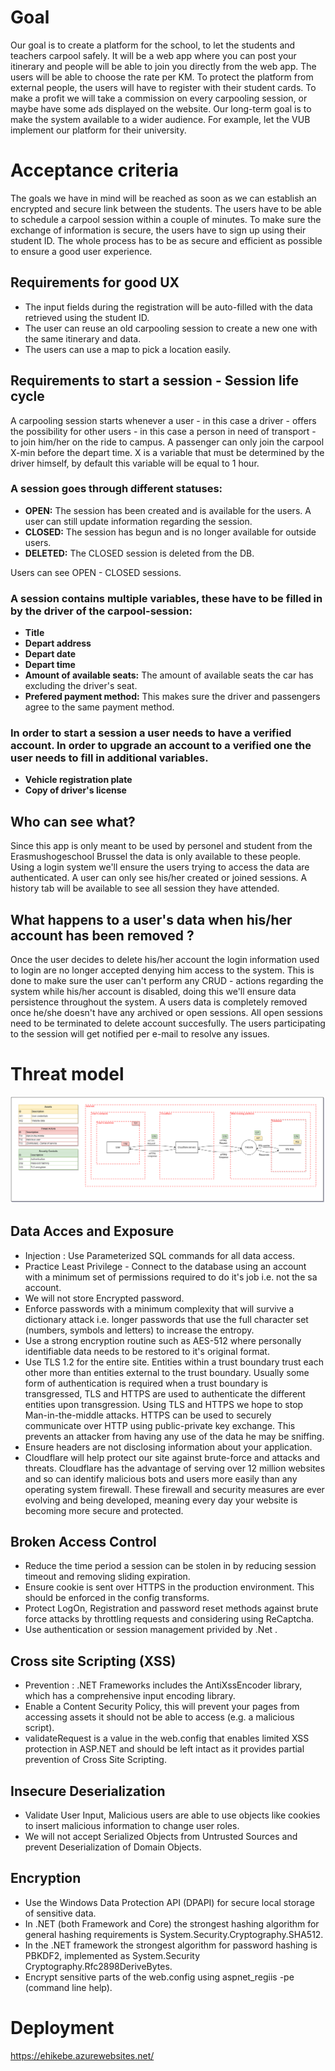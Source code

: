 # Goal
Our goal is to create a platform for the school, to let the students and teachers carpool safely. 
It will be a web app where you can post your itinerary and people will be able to join you directly from the web app.
The users will be able to choose the rate per KM.
To protect the platform from external people, the users will have to register with their student cards.
To make a profit we will take a commission on every carpooling session, or maybe have some ads displayed on the website.
Our long-term goal is to make the system available to a wider audience. For example, let the VUB implement our platform for their university.

# Acceptance criteria
The goals we have in mind will be reached as soon as we can establish an encrypted and secure link between the students. The users have to be able to schedule a carpool session within a couple of minutes. To make sure the exchange of information is secure, the users have to sign up using their student ID. The whole process has to be as secure and efficient as possible to ensure a good user experience.

## Requirements for good UX
- The input fields during the registration will be auto-filled with the data retrieved using the student ID.
- The user can reuse an old carpooling session to create a new one with the same itinerary and data.
- The users can use a map to pick a location easily.

## Requirements to start a session - Session life cycle
A carpooling session starts whenever a user - in this case a driver - offers the possibility for other users - in this case a person in need of transport - to join him/her on the ride to campus. A passenger can only join the carpool X-min before the depart time. X is a variable that must be determined by the driver himself, by default this variable will be equal to 1 hour.

### A session goes through different statuses:
- **OPEN:** The session has been created and is available for the users. A user can still update information regarding the session.
- **CLOSED:** The session has begun and is no longer available for outside users.
- **DELETED:** The CLOSED session is deleted from the DB.

Users can see OPEN - CLOSED sessions.

### A session contains multiple variables, these have to be filled in by the driver of the carpool-session:

- **Title**
- **Depart address**
- **Depart date**
- **Depart time**
- **Amount of available seats:** The amount of available seats the car has excluding the driver's seat.
- **Prefered payment method:** This makes sure the driver and passengers agree to the same payment method.

### In order to start a session a user needs to have a verified account. In order to upgrade an account to a verified one the user needs to fill in additional variables. 

- **Vehicle registration plate**
- **Copy of driver's license**

## Who can see what?
Since this app is only meant to be used by personel and student from the Erasmushogeschool Brussel the data is only available to these people. Using a login system we'll ensure the users trying to access the data are authenticated. A user can only see his/her created or joined sessions. A history tab will be available to see all session they have attended.

## What happens to a user's data when his/her account has been removed ?
Once the user decides to delete his/her account the login information used to login are no longer accepted denying him access to the system. This is done to make sure the user can't perform any CRUD - actions regarding the system while his/her account is disabled, doing this we'll ensure data persistence throughout the system. 
A users data is completely removed once he/she doesn't have any archived or open sessions. All open sessions need to be terminated to delete account succesfully. The users participating to the session will get notified per e-mail to resolve any issues.

# Threat model

![Threat Model](images/threat_model/EhikeB_Threat_Model_New.png)

## Data Acces and Exposure
- Injection : Use Parameterized SQL commands for all data access.
- Practice Least Privilege - Connect to the database using an account with a minimum set of permissions required to do it's job i.e. not the sa account.
- We will not store Encrypted password. 
- Enforce passwords with a minimum complexity that will survive a dictionary attack i.e. longer passwords that use the full character set (numbers, symbols and letters) to increase the entropy.
- Use a strong encryption routine such as AES-512 where personally identifiable data needs to be restored to it's original format.
- Use TLS 1.2 for the entire site. Entities within a trust boundary trust each other more than entities external to the trust boundary. Usually some form of authentication is required when a trust boundary is transgressed, TLS and HTTPS are used to authenticate the different entities upon transgression. Using TLS and HTTPS we hope to stop Man-in-the-middle attacks. HTTPS can be used to securely communicate over HTTP using public-private key exchange. This prevents an attacker from having any use of the data he may be sniffing. 
- Ensure headers are not disclosing information about your application.
- Cloudflare will help protect our site against brute-force and attacks and threats. Cloudflare has the advantage of serving over 12 million websites and so can identify malicious bots and users more easily than any operating system firewall. These firewall and security measures are ever evolving and being developed, meaning every day your website is becoming more secure and protected.

## Broken Access Control
- Reduce the time period a session can be stolen in by reducing session timeout and removing sliding expiration.
- Ensure cookie is sent over HTTPS in the production environment. This should be enforced in the config transforms.
- Protect LogOn, Registration and password reset methods against brute force attacks by throttling requests and considering using ReCaptcha.
- Use authentication or session management privided by .Net .

## Cross site Scripting (XSS)
- Prevention : .NET Frameworks includes the AntiXssEncoder library, which has a comprehensive input encoding library.
- Enable a Content Security Policy, this will prevent your pages from accessing assets it should not be able to access (e.g. a malicious script).
- validateRequest is a value in the web.config that enables limited XSS protection in ASP.NET and should be left intact as it provides partial prevention of Cross Site Scripting.

## Insecure Deserialization
- Validate User Input, Malicious users are able to use objects like cookies to insert malicious information to change user roles.
- We will not accept Serialized Objects from Untrusted Sources and prevent Deserialization of Domain Objects.

## Encryption 
- Use the Windows Data Protection API (DPAPI) for secure local storage of sensitive data.
- In .NET (both Framework and Core) the strongest hashing algorithm for general hashing requirements is System.Security.Cryptography.SHA512.
- In the .NET framework the strongest algorithm for password hashing is PBKDF2, implemented as System.Security Cryptography.Rfc2898DeriveBytes.
- Encrypt sensitive parts of the web.config using aspnet_regiis -pe (command line help).

# Deployment
https://ehikebe.azurewebsites.net/


